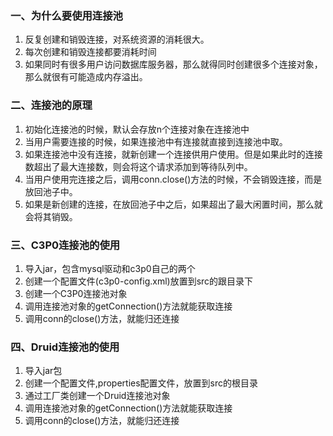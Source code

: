 ### 一、为什么要使用连接池

1. 反复创建和销毁连接，对系统资源的消耗很大。
2. 每次创建和销毁连接都要消耗时间
3. 如果同时有很多用户访问数据库服务器，那么就得同时创建很多个连接对象，那么就很有可能造成内存溢出。

### 二、连接池的原理

1. 初始化连接池的时候，默认会存放n个连接对象在连接池中
2. 当用户需要连接的时候，如果连接池中有连接就直接到连接池中取。
3. 如果连接池中没有连接，就新创建一个连接供用户使用。但是如果此时的连接数超出了最大连接数，则会将这个请求添加到等待队列中。
4. 当用户使用完连接之后，调用conn.close()方法的时候，不会销毁连接，而是放回池子中。
5. 如果是新创建的连接，在放回池子中之后，如果超出了最大闲置时间，那么就会将其销毁。

### 三、C3P0连接池的使用

1. 导入jar，包含mysql驱动和c3p0自己的两个
2. 创建一个配置文件(c3p0-config.xml)放置到src的跟目录下
3. 创建一个C3P0连接池对象
4. 调用连接池对象的getConnection()方法就能获取连接
5. 调用conn的close()方法，就能归还连接

### 四、Druid连接池的使用

1. 导入jar包
2. 创建一个配置文件,properties配置文件，放置到src的根目录
3. 通过工厂类创建一个Druid连接池对象
4. 调用连接池对象的getConnection()方法就能获取连接
5. 调用conn的close()方法，就能归还连接